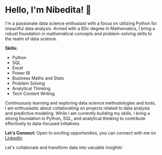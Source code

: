 # Hello, I'm Nibedita! 👋

I'm a passionate data science enthusiast with a focus on utilizing Python for impactful data analysis. Armed with a BSc degree in Mathematics, I bring a robust foundation in mathematical concepts and problem-solving skills to the realm of data science.

**Skills:**
- Python
- SQL
- Excel
- Power BI
- Business Maths and Stats
- Problem Solving
- Analytical Thinking
- Tech Content Writing


Continuously learning and exploring data science methodologies and tools, I am enthusiastic about collaborating on projects related to data analysis and predictive modeling. While I am currently building my skills, I bring a strong foundation in Python, SQL, and analytical thinking to contribute effectively to data-focused initiatives.

**Let's Connect:**
Open to exciting opportunities, you can connect with me on [LinkedIn](https://www.linkedin.com/in/ns-nibedita-sahu/). 

Let's collaborate and transform data into valuable insights!




<!---
nibeditans/nibeditans is a ✨ special ✨ repository because its `README.md` (this file) appears on your GitHub profile.
You can click the Preview link to take a look at your changes.
--->
